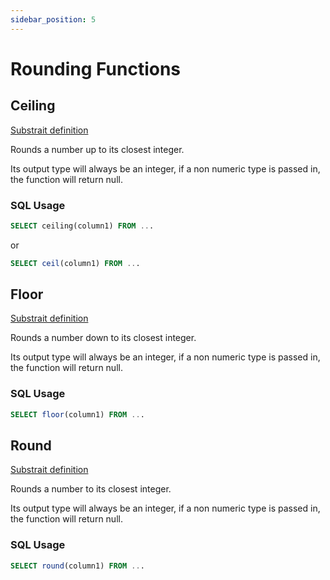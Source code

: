 ```yaml
---
sidebar_position: 5
---
```


# Rounding Functions

## Ceiling

[Substrait definition](https://substrait.io/extensions/functions_rounding/#ceil)

Rounds a number up to its closest integer.

Its output type will always be an integer, if a non numeric type is passed in, the function will return null.

### SQL Usage

```sql
SELECT ceiling(column1) FROM ...
```
or
```sql
SELECT ceil(column1) FROM ...
```

## Floor

[Substrait definition](https://substrait.io/extensions/functions_rounding/#floor)

Rounds a number down to its closest integer.

Its output type will always be an integer, if a non numeric type is passed in, the function will return null.

### SQL Usage

```sql
SELECT floor(column1) FROM ...
```

## Round

[Substrait definition](https://substrait.io/extensions/functions_rounding/#round)

Rounds a number to its closest integer.

Its output type will always be an integer, if a non numeric type is passed in, the function will return null.

### SQL Usage

```sql
SELECT round(column1) FROM ...
```